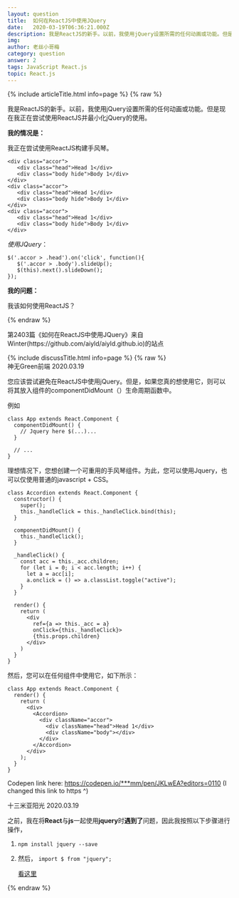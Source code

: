 ```yaml
---
layout: question
title:  如何在ReactJS中使用JQuery
date:   2020-03-19T06:36:21.000Z
description: 我是ReactJS的新手。以前，我使用jQuery设置所需的任何动画或功能。但是现在我正在尝试使用ReactJS并最小化jQuery的使用。我的情况是...
img: 
author: 老丝小哥梅
category: question
answer: 2
tags: JavaScript React.js
topic: React.js
---
```

<div class="article-root">
  <div class="article">
    {% include articleTitle.html info=page %}
    {% raw %}
    <div class="article-content"><p><font style="vertical-align: inherit;"><font style="vertical-align: inherit;">我是ReactJS的新手。</font><font style="vertical-align: inherit;">以前，我使用jQuery设置所需的任何动画或功能。</font><font style="vertical-align: inherit;">但是现在我正在尝试使用ReactJS并最小化jQuery的使用。</font></font></p>

<p><strong><font style="vertical-align: inherit;"><font style="vertical-align: inherit;">我的情况是：</font></font></strong></p>

<p><font style="vertical-align: inherit;"><font style="vertical-align: inherit;">我正在尝试使用ReactJS构建手风琴。</font></font></p>

<pre><code>&lt;div class="accor"&gt;<font></font>
   &lt;div class="head"&gt;Head 1&lt;/div&gt;<font></font>
   &lt;div class="body hide"&gt;Body 1&lt;/div&gt;<font></font>
&lt;/div&gt;<font></font>
&lt;div class="accor"&gt;<font></font>
   &lt;div class="head"&gt;Head 1&lt;/div&gt;<font></font>
   &lt;div class="body hide"&gt;Body 1&lt;/div&gt;<font></font>
&lt;/div&gt;<font></font>
&lt;div class="accor"&gt;<font></font>
   &lt;div class="head"&gt;Head 1&lt;/div&gt;<font></font>
   &lt;div class="body hide"&gt;Body 1&lt;/div&gt;<font></font>
&lt;/div&gt;<font></font>
</code></pre>

<p><em><font style="vertical-align: inherit;"><font style="vertical-align: inherit;">使用JQuery</font></font></em><font style="vertical-align: inherit;"><font style="vertical-align: inherit;">：</font></font><br></p>

<pre><code>$('.accor &gt; .head').on('click', function(){<font></font>
   $('.accor &gt; .body').slideUp();<font></font>
   $(this).next().slideDown();<font></font>
});<font></font>
</code></pre>

<p><strong><font style="vertical-align: inherit;"><font style="vertical-align: inherit;">我的问题：</font></font></strong></p>

<p><font style="vertical-align: inherit;"><font style="vertical-align: inherit;">我该如何使用ReactJS？</font></font></p></div>
    {% endraw %}
  </div>
  <p class="winter_mark">第2403篇《如何在ReactJS中使用JQuery》来自Winter(https://github.com/aiyld/aiyld.github.io)的站点</p>
  <div class="discuss-wrapper">
    {% include discussTitle.html info=page %}
    {% raw %}
    <div class="discuss-list">
    <div class="discuss-item">
        <div class="discuss-parent">
          <div class="discuss-meta">
            <span class="discuss-user">神无Green前端</span>
            <span class="discuss-time">2020.03.19</span>
          </div>
          <div class="discuss-comment"><p><font style="vertical-align: inherit;"><font style="vertical-align: inherit;">您应该尝试避免在ReactJS中使用jQuery。</font><font style="vertical-align: inherit;">但是，如果您真的想使用它，则可以将其放入组件的componentDidMount（）生命周期函数中。</font></font></p>

<p><font style="vertical-align: inherit;"><font style="vertical-align: inherit;">例如</font></font></p>

<pre><code>class App extends React.Component {<font></font>
  componentDidMount() {<font></font>
    // Jquery here $(...)...<font></font>
  }<font></font>
<font></font>
  // ...<font></font>
}<font></font>
</code></pre>

<p><font style="vertical-align: inherit;"><font style="vertical-align: inherit;">理想情况下，您想创建一个可重用的手风琴组件。</font><font style="vertical-align: inherit;">为此，您可以使用Jquery，也可以仅使用普通的javascript + CSS。</font></font></p>

<pre><code>class Accordion extends React.Component {<font></font>
  constructor() {<font></font>
    super();<font></font>
    this._handleClick = this._handleClick.bind(this);<font></font>
  }<font></font>
<font></font>
  componentDidMount() {<font></font>
    this._handleClick();<font></font>
  }<font></font>
<font></font>
  _handleClick() {<font></font>
    const acc = this._acc.children;<font></font>
    for (let i = 0; i &lt; acc.length; i++) {<font></font>
      let a = acc[i];<font></font>
      a.onclick = () =&gt; a.classList.toggle("active");<font></font>
    }<font></font>
  }<font></font>
<font></font>
  render() {<font></font>
    return (<font></font>
      &lt;div <font></font>
        ref={a =&gt; this._acc = a} <font></font>
        onClick={this._handleClick}&gt;<font></font>
        {this.props.children}<font></font>
      &lt;/div&gt;<font></font>
    )<font></font>
  }<font></font>
}<font></font>
</code></pre>

<p><font style="vertical-align: inherit;"><font style="vertical-align: inherit;">然后，您可以在任何组件中使用它，如下所示：</font></font></p>

<pre><code>class App extends React.Component {<font></font>
  render() {<font></font>
    return (<font></font>
      &lt;div&gt;<font></font>
        &lt;Accordion&gt;<font></font>
          &lt;div className="accor"&gt;<font></font>
            &lt;div className="head"&gt;Head 1&lt;/div&gt;<font></font>
            &lt;div className="body"&gt;&lt;/div&gt;<font></font>
          &lt;/div&gt;<font></font>
        &lt;/Accordion&gt;<font></font>
      &lt;/div&gt;<font></font>
    );<font></font>
  }<font></font>
}<font></font>
</code></pre>

<p>Codepen link here: <a href="https://codepen.io/***mm/pen/JKLwEA?editors=0110" rel="noreferrer">https://codepen.io/***mm/pen/JKLwEA?editors=0110</a>
(I changed this link to https ^)</p></div>
        </div></div><div class="discuss-item">
        <div class="discuss-parent">
          <div class="discuss-meta">
            <span class="discuss-user">十三米亚阳光</span>
            <span class="discuss-time">2020.03.19</span>
          </div>
          <div class="discuss-comment"><p><font style="vertical-align: inherit;"><font style="vertical-align: inherit;">之前，我在将</font><strong><font style="vertical-align: inherit;">React</font></strong><font style="vertical-align: inherit;">与</font><strong><font style="vertical-align: inherit;">js</font></strong><font style="vertical-align: inherit;">一起</font><font style="vertical-align: inherit;">使用</font></font><strong><font style="vertical-align: inherit;"><font style="vertical-align: inherit;">jquery</font></font></strong><font style="vertical-align: inherit;"><font style="vertical-align: inherit;">时</font></font><strong><font style="vertical-align: inherit;"><font style="vertical-align: inherit;">遇到了</font></font></strong><font style="vertical-align: inherit;"><font style="vertical-align: inherit;">问题</font><font style="vertical-align: inherit;">，因此我按照以下步骤进行操作，</font></font></p>

<ol>
<li><p><code>npm install jquery --save</code></p></li>
<li><p><font style="vertical-align: inherit;"><font style="vertical-align: inherit;">然后， </font></font><code>import $ from "jquery";</code></p>

<p><a href="https://i.stack.imgur.com/SBcH3.png" rel="noreferrer"><font style="vertical-align: inherit;"><font style="vertical-align: inherit;">看这里</font></font></a> </p></li>
</ol></div>
        </div></div>
    </div>
    {% endraw %}
  </div>
<div>
